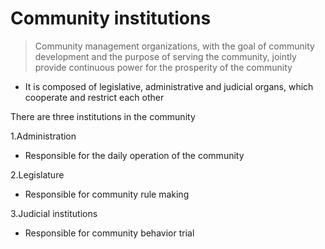 # Community institutions

> Community management organizations, with the goal of community development and the purpose of serving the community, jointly provide continuous power for the prosperity of the community

* It is composed of legislative, administrative and judicial organs, which cooperate and restrict each other

There are three institutions in the community

1.Administration
* Responsible for the daily operation of the community

2.Legislature
* Responsible for community rule making

3.Judicial institutions
* Responsible for community behavior trial
